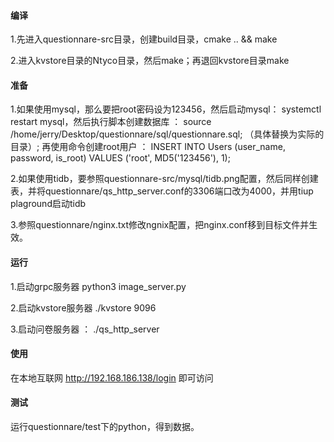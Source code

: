 #### 编译
1.先进入questionnare-src目录，创建build目录，cmake .. &&  make

2.进入kvstore目录的Ntyco目录，然后make；再退回kvstore目录make

#### 准备
1.如果使用mysql，那么要把root密码设为123456，然后启动mysql： systemctl restart mysql，然后执行脚本创建数据库 ： source /home/jerry/Desktop/questionnare/sql/questionnare.sql;  （具体替换为实际的目录）; 再使用命令创建root用户 ： INSERT INTO Users (user_name, password, is_root) VALUES ('root', MD5('123456'), 1);

2.如果使用tidb，要参照questionnare-src/mysql/tidb.png配置，然后同样创建表，并将questionnare/qs_http_server.conf的3306端口改为4000，并用tiup plaground启动tidb

3.参照questionnare/nginx.txt修改ngnix配置，把nginx.conf移到目标文件并生效。

#### 运行
1.启动grpc服务器 python3 image_server.py

2.启动kvstore服务器 ./kvstore 9096

3.启动问卷服务器 ： ./qs_http_server

#### 使用
在本地互联网 http://192.168.186.138/login 即可访问

#### 测试
运行questionnare/test下的python，得到数据。
